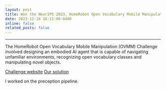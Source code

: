 ```yaml
---
layout: post
title: Won the NeurIPS 2023, HomeRobot Open Vocabulary Mobile Manipulation (OVMM) Challenge
date: 2023-12-16 16:11:00-0400
inline: false
related_posts: false
---
```


<!-- Announcements and news can be much longer than just quick inline posts. In fact, they can have all the features available for the standard blog posts. See below. -->

---

The HomeRobot Open Vocabulary Mobile Manipulation (OVMM) Challenge involved designing an embodied AI agent that is capable of navigating unfamiliar environments, recognizing open vocabulary classes and manipulating novel objects.

<a href="https://aihabitat.org/challenge/2023_homerobot_ovmm/">Challenge website</a>
<a href="https://arxiv.org/pdf/2312.08611.pdf">Our solution</a>

I worked on the preception pipeline.
